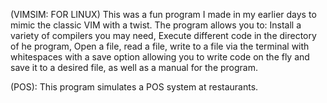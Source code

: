 (VIMSIM: FOR LINUX)
      This was a fun program I made in my earlier days to mimic the classic VIM with a twist. The program allows you 
      to: Install a variety of compilers you may need, Execute different code in the directory of he program, Open 
      a file, read a file, write to a file via the terminal with whitespaces with a save option allowing you to 
      write code on the fly and save it to a desired file, as well as a manual for the program. 
      
(POS):
      This program simulates a POS system at restaurants.
